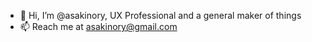 - 👋 Hi, I’m @asakinory, UX Professional and a general maker of things
- 📫 Reach me at asakinory@gmail.com

<!---
asakinory/asakinory is a ✨ special ✨ repository because its `README.md` (this file) appears on your GitHub profile.
You can click the Preview link to take a look at your changes.
--->
